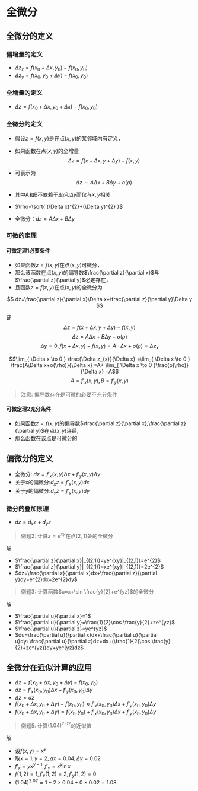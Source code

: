 # 全微分
## 全微分的定义

### 偏增量的定义

- $\Delta z_{x}=f(x_{0}+\Delta x,y_{0})-f(x_{0},y_{0})$
- $\Delta z_{y}=f(x_{0},y_{0}+\Delta y)-f(x_{0},y_{0})$

### 全增量的定义

- $\Delta z=f(x_{0}+\Delta x,y_{0}+\Delta x)-f(x_{0},y_{0})$

### 全微分的定义

- 假设$z=f(x,y)$是在点$(x,y)$的某邻域内有定义，
- 如果函数在点$(x,y)$的全增量 $$\Delta z=f(x+\Delta x,y+\Delta y)-f(x,y)$$
- 可表示为$$\Delta z\sim A\Delta x+B\Delta y+o(\rho)$$
- 其中A和B不依赖于$\Delta x$和$\Delta y$而仅与$x,y$相关
- $\rho=\sqrt{ (\Delta x)^{2}+(\Delta y)^{2} }$

- 全微分：$dz=A\Delta x+B\Delta y$

### 可微的定理

#### 可微定理1必要条件

- 如果函数$z=f(x,y)$在点$(x,y)$可微分，
- 那么该函数在点$(x,y)$的偏导数$\frac{\partial z}{\partial x}$与$\frac{\partial z}{\partial y}$必定存在，
- 且函数$z=f(x,y)$在点$(x, y)$的全微分为

$$
dz=\frac{\partial z}{\partial x}\Delta x+\frac{\partial z}{\partial y}\Delta y
$$

证
$$\Delta z=f(x+\Delta x,y+\Delta y)-f(x,y)$$
$$\Delta z=A\Delta x+B\Delta y+o(\rho)$$
$$\Delta y=0,
f(x+\Delta x,y)-f(x,y)
=A\cdot\Delta x+o(\rho)
=\Delta z_{x}$$

$$\lim_{ \Delta x \to 0 } \frac{\Delta z_{x}}{\Delta x}
=\lim_{ \Delta x \to 0 } \frac{A\Delta x+o(\rho)}{\Delta x}
=A+ \lim_{ \Delta x \to 0 }\frac{o(\rho)}{\Delta x}
=A$$
$$A=f'_{x}(x,y),B=f'_{y}(x,y)$$

>注意: 偏导数存在是可微的必要不充分条件

#### 可微定理2充分条件

- 如果函数$z=f(x,y)$的偏导数$\frac{\partial z}{\partial x},\frac{\partial z}{\partial y}$在点$(x,y)$连续,
- 那么函数在该点是可微分的

## 偏微分的定义

- 全微分: $dz=f'_{x}(x,y)\Delta x+f'_{y}(x,y)\Delta y$
- 关于x的偏微分:$d_{x}z=f'_{x}(x,y)dx$
- 关于y的偏微分:$d_{y}z=f'_{y}(x,y)dy$

### 微分的叠加原理

- $dz=d_{x}z+d_{y}z$

> 例题2: 计算$z=e^{xy}$在点$(2,1)$处的全微分

解
- $\frac{\partial z}{\partial x}|_{(2,1)}=ye^{xy}|_{(2,1)}=e^{2}$
- $\frac{\partial z}{\partial y}|_{(2,1)}=xe^{xy}|_{(2,1)}=2e^{2}$
- $dz=\frac{\partial z}{\partial x}dx+\frac{\partial z}{\partial y}dy=e^{2}dx+2e^{2}dy$

> 例题3: 计算函数$u=x+\sin \frac{y}{2}+e^{yz}$的全微分

解
- $\frac{\partial u}{\partial x}=1$
- $\frac{\partial u}{\partial y}=\frac{1}{2}\cos \frac{y}{2}+ze^{yz}$
- $\frac{\partial u}{\partial z}=ye^{yz}$
- $du=\frac{\partial u}{\partial x}dx+\frac{\partial u}{\partial u}dy+\frac{\partial u}{\partial z}dz=dx+(\frac{1}{2}\cos \frac{y}{2}+ze^{yz})dy+ye^{yz}dz$

## 全微分在近似计算的应用

- $\Delta z=f(x_{0}+\Delta x,y_{0}+\Delta y)-f(x_{0},y_{0})$
- $dz=f'_{x}(x_{0},y_{0})\Delta x+f'_{y}(x_{0},y_{0})\Delta y$
- $\Delta z=dz$
- $f(x_{0}+\Delta x,y_{0}+\Delta y)-f(x_{0},y_{0}) \approx f'_{x}(x_{0},y_{0})\Delta x+f'_{y}(x_{0},y_{0})\Delta y$
- $f(x_{0}+\Delta x,y_{0}+\Delta y) \approx f(x_{0},y_{0})+f'_{x}(x_{0},y_{0})\Delta x+f'_{y}(x_{0},y_{0})\Delta y$

> 例题5: 计算$(1.04)^{2.02}$的近似值

解
- 设$f(x,y)=x^{y}$
- 取$x=1,y=2,\Delta x=0.04,\Delta y=0.02$
- $f'_{x}=yx^{y-1},f'_{y}=x^{y}\ln x$
- $f(1,2)=1,f'_{x}(1,2)=2,f'_{y}(1,2)=0$
- $(1.04)^{2.02}\approx 1+2\times0.04+0\times0.02=1.08$
